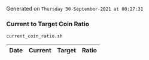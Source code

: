 Generated on `Thursday 30-September-2021 at 00:27:31`

### Current to Target Coin Ratio
`current_coin_ratio.sh`

Date|Current|Target|Ratio
---|---|---|---

